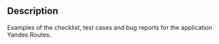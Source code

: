 ## Description 
Examples of the checklist, test cases and bug reports for the application Yandex.Routes.